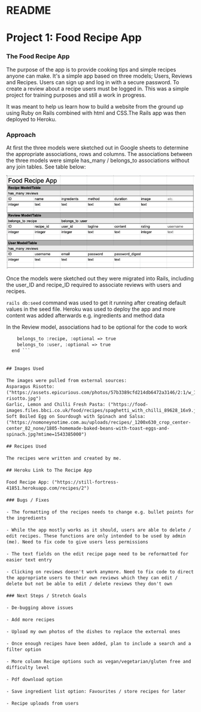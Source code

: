 # README

# Project 1: Food Recipe App

### The Food Recipe App

The purpose of the app is to provide cooking tips and simple recipes anyone can make. It's a simple app based on three models; Users, Reviews and Recipes. Users can sign up and log in with a secure password. To create a review about a recipe users must be logged in. This was a simple project for training purposes and still a work in progress.

It was meant to help us learn how to build a website from the ground up using Ruby on Rails combined with html and CSS.The Rails app was then deployed to Heroku.

### Approach

At first the three models were sketched out in Google sheets to determine the appropriate associations, rows and columns. The associations between the three models were simple has_many / belongs_to associations without any join tables. See table below:


![Image of Tables](models_tables.png)


Once the models were sketched out they were migrated into Rails, including the user_ID and recipe_ID required to associate reviews with users and recipes.

``` rails db:seed ``` command was used to get it running after creating default values in the seed file. Heroku was used to deploy the app and more content was added afterwards e.g. ingredients and method data

In the Review model, associations had to be optional for the code to work

```class Review < ApplicationRecord
    belongs_to :recipe, :optional => true
    belongs_to :user, :optional => true
  end ```


## Images Used

The images were pulled from external sources:
Asparagus Risotto: ("https://assets.epicurious.com/photos/57b3389cfd214db6472a3146/2:1/w_1260%2Ch_630/asparagus-risotto.jpg")
Garlic, Lemon and Chilli Fresh Pasta: ("https://food-images.files.bbci.co.uk/food/recipes/spaghetti_with_chilli_89628_16x9.jpg")
Soft Boiled Egg on Sourdough with Spinach and Salsa: ("https://nomoneynotime.com.au/uploads/recipes/_1200x630_crop_center-center_82_none/1805-homemade-baked-beans-with-toast-eggs-and-spinach.jpg?mtime=1543385000")

## Recipes Used

The recipes were written and created by me.

## Heroku Link to The Recipe App

Food Recipe App: ("https://still-fortress-41851.herokuapp.com/recipes/2")

### Bugs / Fixes

- The formatting of the recipes needs to change e.g. bullet points for the ingredients

- While the app mostly works as it should, users are able to delete / edit recipes. These functions are only intended to be used by admin (me). Need to fix code to give users less permissions

- The text fields on the edit recipe page need to be reformatted for easier text entry

- Clicking on reviews doesn't work anymore. Need to fix code to direct the appropriate users to their own reviews which they can edit / delete but not be able to edit / delete reviews they don't own

### Next Steps / Stretch Goals

- De-bugging above issues

- Add more recipes

- Upload my own photos of the dishes to replace the external ones

- Once enough recipes have been added, plan to include a search and a filter option

- More column Recipe options such as vegan/vegetarian/gluten free and difficulty level

- Pdf download option

- Save ingredient list option: Favourites / store recipes for later

- Recipe uploads from users
